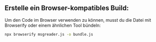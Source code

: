

## Erstelle ein Browser-kompatibles Build:
Um den Code im Browser verwenden zu können, musst du die Datei mit Browserify oder einem ähnlichen Tool bündeln:

```bash
npx browserify msgreader.js -o bundle.js
```